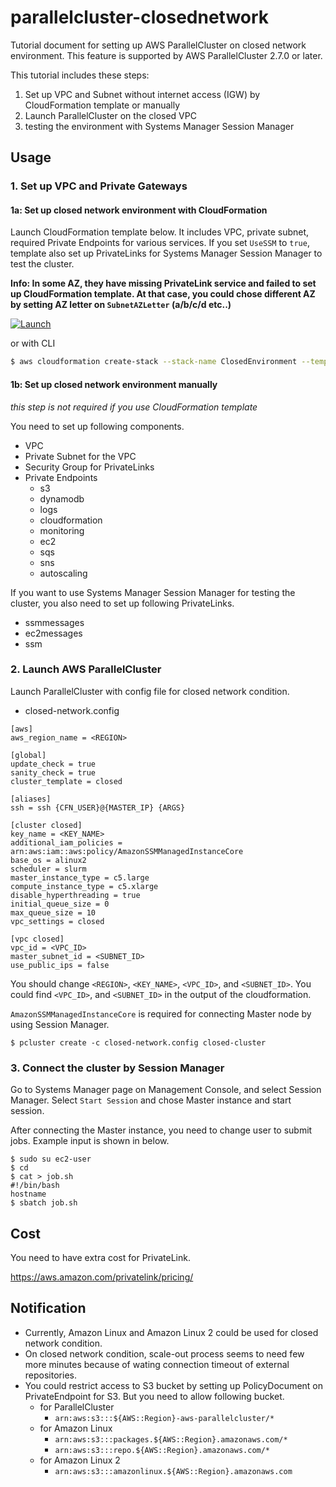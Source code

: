 # parallelcluster-closednetwork
Tutorial document for setting up AWS ParallelCluster on closed network environment. This feature is supported by AWS ParallelCluster 2.7.0 or later.


This tutorial includes these steps:

1. Set up VPC and Subnet without internet access (IGW) by CloudFormation template or manually
2. Launch ParallelCluster on the closed VPC
3. testing the environment with Systems Manager Session Manager

## Usage

### 1. Set up VPC and Private Gateways

#### 1a: Set up closed network environment with CloudFormation

Launch CloudFormation template below. It includes VPC, private subnet, required Private Endpoints for various services. 
If you set `UseSSM` to `true`, template also set up PrivateLinks for Systems Manager Session Manager to test the cluster.

**Info: In some AZ, they have missing PrivateLink service and failed to set up CloudFormation template. At that case, you could chose different AZ by setting AZ letter on `SubnetAZLetter` (a/b/c/d etc..)**

[![Launch](https://s3.amazonaws.com/cloudformation-examples/cloudformation-launch-stack.png)](https://console.aws.amazon.com/cloudformation/home?#/stacks/new?stackName=ClosedEnvironment&templateURL=https://midaisuk-public-templates.s3.amazonaws.com/parallelcluster-closednetwork/closed-vpc-privatelink.yml
)

or with CLI

```bash
$ aws cloudformation create-stack --stack-name ClosedEnvironment --template-url https://midaisuk-public-templates.s3.amazonaws.com/parallelcluster-closednetwork/closed-vpc-privatelink.yml
```

#### 1b: Set up closed network environment manually 

*this step is not required if you use CloudFormation template*

You need to set up following components.

- VPC
- Private Subnet for the VPC
- Security Group for PrivateLinks
- Private Endpoints
  - s3
  - dynamodb
  - logs
  - cloudformation
  - monitoring
  - ec2
  - sqs
  - sns
  - autoscaling

If you want to use Systems Manager Session Manager for testing the cluster, you also need to set up following PrivateLinks.

- ssmmessages
- ec2messages
- ssm


### 2. Launch AWS ParallelCluster

Launch ParallelCluster with config file for closed network condition.

- closed-network.config

```
[aws]
aws_region_name = <REGION>

[global]
update_check = true
sanity_check = true
cluster_template = closed

[aliases]
ssh = ssh {CFN_USER}@{MASTER_IP} {ARGS}

[cluster closed]
key_name = <KEY_NAME>
additional_iam_policies = arn:aws:iam::aws:policy/AmazonSSMManagedInstanceCore
base_os = alinux2
scheduler = slurm
master_instance_type = c5.large
compute_instance_type = c5.xlarge
disable_hyperthreading = true
initial_queue_size = 0
max_queue_size = 10
vpc_settings = closed

[vpc closed]
vpc_id = <VPC_ID>
master_subnet_id = <SUBNET_ID>
use_public_ips = false
```

You should change `<REGION>`, `<KEY_NAME>`, `<VPC_ID>`, and `<SUBNET_ID>`.
You could find `<VPC_ID>`, and `<SUBNET_ID>` in the output of the cloudformation.

`AmazonSSMManagedInstanceCore` is required for connecting Master node by using Session Manager.

```
$ pcluster create -c closed-network.config closed-cluster
```

### 3. Connect the cluster by Session Manager

Go to Systems Manager page on Management Console, and select Session Manager.
Select `Start Session` and chose Master instance and start session.

After connecting the Master instance, you need to change user to submit jobs.
Example input is shown in below.

```
$ sudo su ec2-user
$ cd
$ cat > job.sh
#!/bin/bash
hostname
$ sbatch job.sh
```

## Cost

You need to have extra cost for PrivateLink.

https://aws.amazon.com/privatelink/pricing/

## Notification

- Currently, Amazon Linux and Amazon Linux 2 could be used for closed network condition.
- On closed network condition, scale-out process seems to need few more minutes because of wating connection timeout of external repositories.
- You could restrict access to S3 bucket by setting up PolicyDocument on PrivateEndpoint for S3. But you need to allow following bucket.
  - for ParallelCluster
    - `arn:aws:s3:::${AWS::Region}-aws-parallelcluster/*`
  - for Amazon Linux
    - `arn:aws:s3:::packages.${AWS::Region}.amazonaws.com/*`
    - `arn:aws:s3:::repo.${AWS::Region}.amazonaws.com/*`
  - for Amazon Linux 2
    - `arn:aws:s3:::amazonlinux.${AWS::Region}.amazonaws.com`

